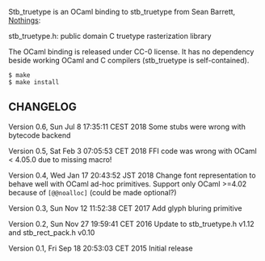 Stb\_truetype is an OCaml binding to stb\_truetype from Sean Barrett, [Nothings](http://nothings.org/):

  stb\_truetype.h: public domain C truetype rasterization library 

The OCaml binding is released under CC-0 license.  It has no dependency beside
working OCaml and C compilers (stb\_truetype is self-contained).

```shell
$ make
$ make install
```

## CHANGELOG

Version 0.6, Sun Jul  8 17:35:11 CEST 2018
  Some stubs were wrong with bytecode backend

Version 0.5, Sat Feb  3 07:05:53 CET 2018
  FFI code was wrong with OCaml < 4.05.0 due to missing macro!

Version 0.4, Wed Jan 17 20:43:52 JST 2018
  Change font representation to behave well with OCaml ad-hoc primitives.
  Support only OCaml >=4.02 because of `[@@noalloc]` (could be made optional?)

Version 0.3, Sun Nov 12 11:52:38 CET 2017
  Add glyph bluring primitive

Version 0.2, Sun Nov 27 19:59:41 CET 2016
  Update to stb\_truetype.h v1.12 and stb\_rect\_pack.h v0.10

Version 0.1, Fri Sep 18 20:53:03 CET 2015
  Initial release
